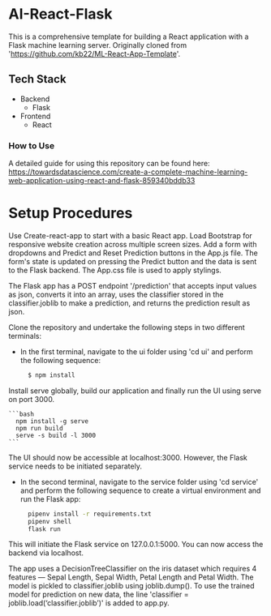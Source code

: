 # AI-React-Flask
This is a comprehensive template for building a React application with a Flask machine learning server. Originally cloned from 'https://github.com/kb22/ML-React-App-Template'.

## Tech Stack
- Backend
  - Flask
- Frontend
  - React

### How to Use
A detailed guide for using this repository can be found here: https://towardsdatascience.com/create-a-complete-machine-learning-web-application-using-react-and-flask-859340bddb33

# Setup Procedures
Use Create-react-app to start with a basic React app. Load Bootstrap for responsive website creation across multiple screen sizes. Add a form with dropdowns and Predict and Reset Prediction buttons in the App.js file. The form's state is updated on pressing the Predict button and the data is sent to the Flask backend. The App.css file is used to apply stylings.

The Flask app has a POST endpoint '/prediction' that accepts input values as json, converts it into an array, uses the classifier stored in the classifier.joblib to make a prediction, and returns the prediction result as json.

Clone the repository and undertake the following steps in two different terminals:

- In the first terminal, navigate to the ui folder using 'cd ui' and perform the following sequence:

    ```bash
      $ npm install
    ```

Install serve globally, build our application and finally run the UI using serve on port 3000.

    ```bash
      npm install -g serve
      npm run build
      serve -s build -l 3000
    ```

The UI should now be accessible at localhost:3000. However, the Flask service needs to be initiated separately.

- In the second terminal, navigate to the service folder using 'cd service' and perform the following sequence to create a virtual environment and run the Flask app:

    ```bash
      pipenv install -r requirements.txt
      pipenv shell
      flask run
    ```

This will initiate the Flask service on 127.0.0.1:5000. You can now access the backend via localhost.

The app uses a DecisionTreeClassifier on the iris dataset which requires 4 features — Sepal Length, Sepal Width, Petal Length and Petal Width. The model is pickled to classifier.joblib using joblib.dump(). To use the trained model for prediction on new data, the line 'classifier = joblib.load(‘classifier.joblib’)' is added to app.py.